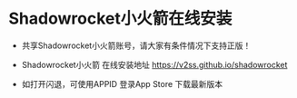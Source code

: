 # Shadowrocket小火箭在线安装 
- 共享Shadowrocket小火箭账号，请大家有条件情况下支持正版！

- Shadowrocket小火箭 在线安装地址 https://v2ss.github.io/shadowrocket
- 如打开闪退，可使用APPID 登录App Store 下载最新版本


  
